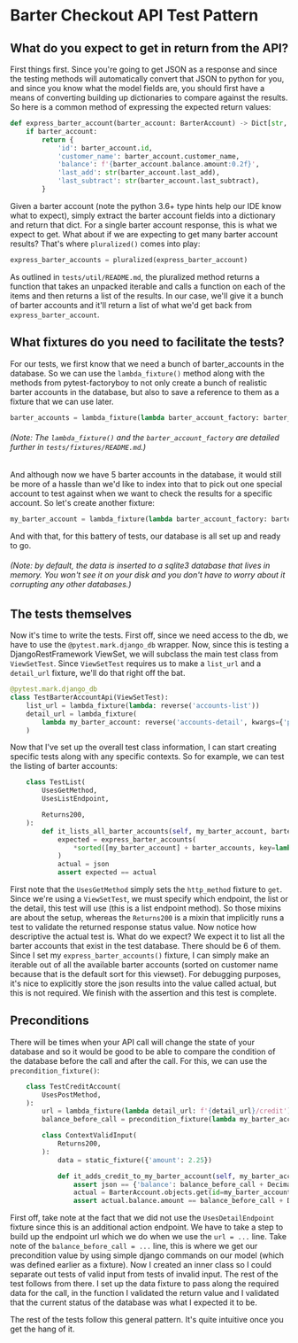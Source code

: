 # Barter Checkout API Test Pattern

## What do you expect to get in return from the API?

First things first. Since you're going to get JSON as a response and since the testing methods will automatically convert that JSON to python for you, and since you know what the model fields are, you should first have a means of converting building up dictionaries to compare against the results. So here is a common method of expressing the expected return values:

```python
def express_barter_account(barter_account: BarterAccount) -> Dict[str, Any]:
    if barter_account:
        return {
            'id': barter_account.id,
            'customer_name': barter_account.customer_name,
            'balance': f'{barter_account.balance.amount:0.2f}',
            'last_add': str(barter_account.last_add),
            'last_subtract': str(barter_account.last_subtract),
        }

```

Given a barter account (note the python 3.6+ type hints help our IDE know what to expect), simply extract the barter account fields into a dictionary and return that dict. For a single barter account response, this is what we expect to get. What about if we are expecting to get many barter account results? That's where `pluralized()` comes into play:

```python
express_barter_accounts = pluralized(express_barter_account)
```

As outlined in `tests/util/README.md`, the pluralized method returns a function that takes an unpacked iterable and calls a function on each of the items and then returns a list of the results. In our case, we'll give it a bunch of barter accounts and it'll return a list of what we'd get back from `express_barter_account`.

##  What fixtures do you need to facilitate the tests?

For our tests, we first know that we need a bunch of barter_accounts in the database. So we can use the `lambda_fixture()` method along with the methods from pytest-factoryboy to not only create a bunch of realistic barter accounts in the database, but also to save a reference to them as a fixture that we can  use later.

```python
barter_accounts = lambda_fixture(lambda barter_account_factory: barter_account_factory.create_batch(5), autouse=True)
```

###### (Note: The `lambda_fixture()` and the `barter_account_factory` are detailed further in `tests/fixtures/README.md`.)

And although now we have 5 barter accounts in the database, it would still be more of a hassle than we'd like to index into that to pick out one special account to test against when we want to check the results for a specific account. So let's create another fixture:

```python
my_barter_account = lambda_fixture(lambda barter_account_factory: barter_account_factory.create(), autouse=True)
``` 

And with that, for this battery of tests, our database is all set up and ready to go.

###### (Note: by default, the data is inserted to a sqlite3 database that lives in memory. You won't see it on your disk and you don't have to worry about it corrupting any other databases.)

## The tests themselves

Now it's time to write the tests. First off, since we need access to the db, we have to use the `@pytest.mark.django_db` wrapper. Now, since this is testing a DjangoRestFramework ViewSet, we will subclass the main test class from `ViewSetTest`. Since `ViewSetTest` requires us to make a `list_url` and a `detail_url` fixture, we'll do that right off the bat.

```python
@pytest.mark.django_db
class TestBarterAccountApi(ViewSetTest):
    list_url = lambda_fixture(lambda: reverse('accounts-list'))
    detail_url = lambda_fixture(
        lambda my_barter_account: reverse('accounts-detail', kwargs={'pk': my_barter_account.id})
    )
```

Now that I've set up the overall test class information, I can start creating specific tests along with any specific contexts. So for example, we can test the listing of barter accounts:

```python
    class TestList(
        UsesGetMethod,
        UsesListEndpoint,

        Returns200,
    ):
        def it_lists_all_barter_accounts(self, my_barter_account, barter_accounts, json):
            expected = express_barter_accounts(
                *sorted([my_barter_account] + barter_accounts, key=lambda account: account.customer_name)
            )
            actual = json
            assert expected == actual
```

First note that the `UsesGetMethod` simply sets the `http_method` fixture to `get`. Since we're using a `ViewSetTest`, we must specify which endpoint, the list or the detail, this test will use (this is a list endpoint method). So those mixins are about the setup, whereas the `Returns200` is a mixin that implicitly runs a test to validate the returned response status value. Now notice how descriptive the actual test is. What do we expect? We expect it to list all the barter accounts that exist in the test database. There should be 6 of them. Since I set my `express_barter_accounts()` fixture, I can simply make an iterable out of all the available barter accounts (sorted on customer name because that is the default sort for this viewset). For debugging purposes, it's nice to explicitly store the json results into the value called actual, but this is not required. We finish with the assertion and this test is complete.

## Preconditions

There will be times when your API call will change the state of your database and so it would be good to be able to compare the condition of the database before the call and after the call. For this, we can use the `precondition_fixture()`:

```python
    class TestCreditAccount(
        UsesPostMethod,
    ):
        url = lambda_fixture(lambda detail_url: f'{detail_url}/credit')
        balance_before_call = precondition_fixture(lambda my_barter_account: my_barter_account.balance.amount)

        class ContextValidInput(
            Returns200,
        ):
            data = static_fixture({'amount': 2.25})

            def it_adds_credit_to_my_barter_account(self, my_barter_account, balance_before_call, json):
                assert json == {'balance': balance_before_call + Decimal(2.25)}
                actual = BarterAccount.objects.get(id=my_barter_account.id)
                assert actual.balance.amount == balance_before_call + Decimal(2.25)

```

First off, take note at the fact that we did not use the `UsesDetailEndpoint` fixture since this is an additional action endpoint. We have to take a step to build up the endpoint url which we do when we use the `url = ...` line. Take note of the `balance_before_call = ...` line, this is where we get our precondition value by using simple django commands on our model (which was defined earlier as a fixture). Now I created an inner class so I could separate out tests of valid input from tests of invalid input. The rest of the test follows from there. I set up the data fixture to pass along the required data for the call, in the function I validated the return value and I validated that the current status of the database was what I expected it to be.

The rest of the tests follow this general pattern. It's quite intuitive once you get the hang of it. 
 